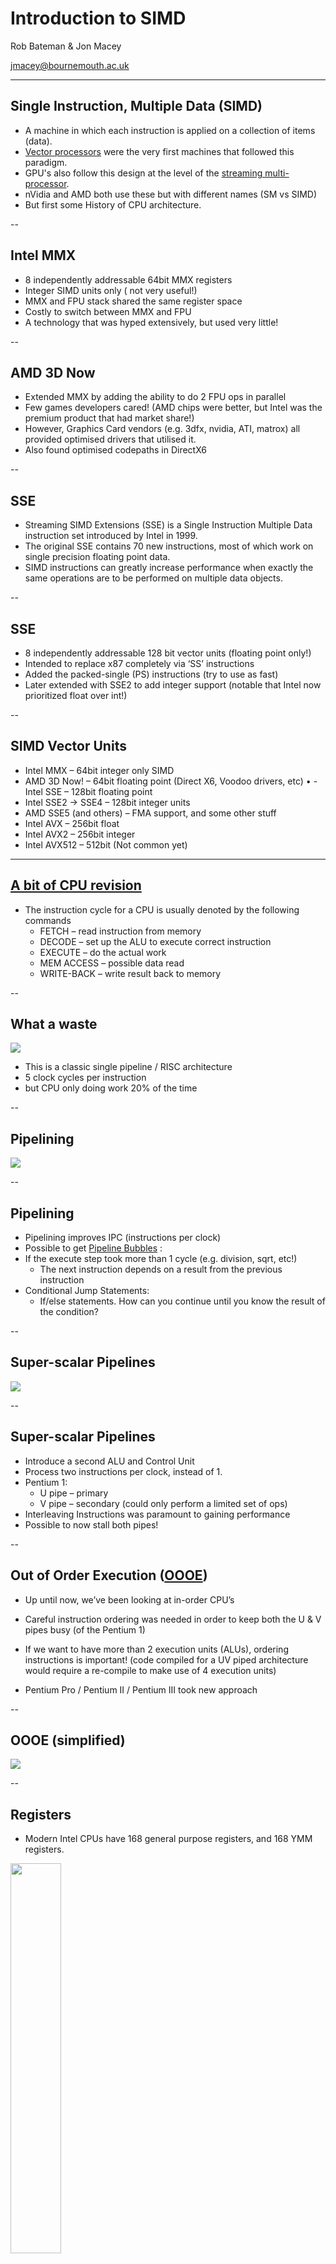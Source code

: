 # Introduction to SIMD

Rob Bateman & Jon Macey

jmacey@bournemouth.ac.uk

---

## Single Instruction, Multiple Data (SIMD)
- A machine in which each instruction is applied on a collection of items (data).
- [Vector processors](https://en.wikipedia.org/wiki/Vector_processor) were the very first machines that followed this paradigm.
- GPU's also follow this design at the level of the [streaming multi-processor](https://en.wikipedia.org/wiki/Stream_processing). 
- nVidia and AMD both use these but with different names (SM vs SIMD)
- But first some History of CPU architecture.

--

## Intel MMX
- 8 independently addressable 64bit MMX registers
- Integer SIMD units only ( not very useful!)
- MMX and FPU stack shared the same register space
- Costly to switch between MMX and FPU
- A technology that was hyped extensively, but used very little!

--

## AMD 3D Now
- Extended MMX by adding the ability to do 2 FPU ops in parallel
- Few games developers cared! (AMD chips were better, but Intel was
the premium product that had market share!)
- However, Graphics Card vendors (e.g. 3dfx, nvidia, ATI, matrox) all provided optimised drivers that utilised it.
- Also found optimised codepaths in DirectX6

--

## SSE
- Streaming SIMD Extensions (SSE) is a Single Instruction Multiple Data instruction set introduced by Intel in 1999.
- The original SSE contains 70 new instructions, most of which work on single precision floating point data. 
- SIMD instructions can greatly increase performance when exactly the same operations are to be performed on multiple data objects. 

--

## SSE

- 8 independently addressable 128 bit vector units (floating point only!)
- Intended to replace x87 completely via ‘SS’ instructions
- Added the packed-single (PS) instructions (try to use as fast)
- Later extended with SSE2 to add integer support (notable that Intel now prioritized float over int!) 

--

## SIMD Vector Units
- Intel MMX – 64bit integer only SIMD 
- AMD 3D Now! – 64bit floating point (Direct X6, Voodoo drivers, etc) • - Intel SSE – 128bit floating point
- Intel SSE2 -> SSE4 – 128bit integer units
- AMD SSE5 (and others) – FMA support, and some other stuff
- Intel AVX – 256bit float
- Intel AVX2 – 256bit integer
- Intel AVX512 – 512bit (Not common yet)

---

## [A bit of CPU revision](https://en.wikipedia.org/wiki/Instruction_cycle)

- The instruction cycle for a CPU is usually denoted by the following commands
  - FETCH – read instruction from memory
  - DECODE – set up the ALU to execute correct instruction 
  - EXECUTE – do the actual work
  - MEM ACCESS – possible data read
  - WRITE-BACK – write result back to memory

--

## What a waste

<img src="images/pipeline1.png"></img>
- This is a classic single pipeline / RISC architecture
- 5 clock cycles per instruction
- but CPU only doing work 20% of the time

--

## Pipelining
<img src="images/pipeline2.png"></img>


--

## Pipelining

- Pipelining  improves IPC (instructions per clock)
- Possible to get [Pipeline Bubbles](https://tinyurl.com/y6vo2kqa) :
- If the execute step took more than 1 cycle (e.g. division, sqrt, etc!)
  - The next instruction depends on a result from the previous instruction
- Conditional Jump Statements:
  - If/else statements. How can you continue until you know the result of the condition?

--

## Super-scalar Pipelines

<img src="images/pipeline3.png"></img>

--

## Super-scalar Pipelines
- Introduce a second ALU and Control Unit
- Process two instructions per clock, instead of 1.
- Pentium 1:
  - U pipe – primary
  - V pipe – secondary (could only perform a limited set of ops)
- Interleaving Instructions was paramount to gaining performance
- Possible to now stall both pipes!

--

## Out of Order Execution ([OOOE](https://en.wikipedia.org/wiki/Out-of-order_execution))

- Up until now, we’ve been looking at in-order CPU’s
- Careful instruction ordering was needed in order to keep both the U
& V pipes busy (of the Pentium 1)

- If we want to have more than 2 execution units (ALUs), ordering instructions is important! (code compiled for a UV piped architecture would require a re-compile to make use of 4 execution units)
- Pentium Pro / Pentium II / Pentium III took new approach

--

## OOOE (simplified)

<img src="images/OOE.png"></img>

--

## Registers
- Modern Intel CPUs have 168 general purpose registers, and 168 YMM registers.

<img src="images/registers.png" width="40%"></img>

--

## Registers

- These are dynamically assigned to the named registers (e.g. YMM0 -> YMM15) for individual chains of instructions
- AVX uses sixteen YMM registers. Each YMM register contains:
  - eight 32-bit single-precision floating point numbers or
  - four 64-bit double-precision floating point numbers.

--

## [CISC](https://en.wikipedia.org/wiki/Complex_instruction_set_computer)
- Complex Instruction Set
  - A very descriptive machine code language
  - High code density
  - Handling complex instructions, requires complex circuitry

--

## [RISC](https://en.wikipedia.org/wiki/Reduced_instruction_set_computer)
- Reduced Instruction Set
  - Fewer number of simpler instructions
  - Simpler circuitry for simpler instructions, can be made to go faster
  - Low code density

--

## Modern Hardware

- Modern CPU's use a combination of both
  - Macro Ops : The machine code instructions
  - Micro Ops : The simpler internal RISC instructions


```
# ASM 
ADDPS YMM0 YMM0 [RCX+4] 
# RISC
ADD RDX RCX 4 
MOVPS YMM1 [RDX]
ADDPS YMM0 YMM0 YMM1
```

--

## Microcode

- Larger Macro Ops, are split into simpler to compute micro ops.
- The CPU Front End : the bit of the CPU that transforms macro ops into micro ops.
- The CPU Execution Unit: the bit of the CPU that executes the microcode.
- This translation from macro to micro takes time : 5 cycles

--

### [Haswell MicroArchitecture](https://en.wikichip.org/wiki/intel/microarchitectures/haswell) Simplified

<img src="images/haswell.png"></img>

--

## Haswell Stages
- Instruction Fetch – pull code from the Instruction Cache
- Instruction Length Decode – determine how long each instruction is
- Instruction Queue – the instructions that are waiting to be decoded
- Decode 
  – 3 super simple decoders,  
  - 1 that handles complex instructions
  -  Don’t issue a million sqrt’s in a row!

--

## Haswell Stages

- Instruction Decode Queue
  - small buffer that holds instructions as they are being decoded 
  - may take a few clocks!
- Reorder Buffer 
  - which instructions can be extracted first?
- Reservation Station 
  - the instructions ready to be executed!

--

## µOP Cache
-  If the instructions exist in the µop cache, the front end is powered down.
  - Saves power
  - Increases battery life
  - Shortens execution pipeline by 5 clocks (approx. 27% performance improvement over a full decode)

--

## [Hyper Threading](https://en.wikipedia.org/wiki/Hyper-threading)
- A single thread might not be able to make full use of all the execution units at any given time
  - Code may have dependency chains 
  - Code may not be needing the FPU

--

## Hyper Threading
-  Allowing 2 threads to run on a single core may improve performance - Assumes both threads are using different parts of the CPU
  - Typically not a 100% performance improvement, 5% -> 30% is more likely!
  - Requires that the CPU supports OOOE and register renaming
  - Instruction Fetch needs to pull in 2 streams of instructions

---

## [CPU Cache](https://en.wikipedia.org/wiki/CPU_cache)
- Read and re-read ["What Every Programmer Should Know about Memory"](https://www.akkadia.org/drepper/cpumemory.pdf) 
- This is old (2007) but still mostly relevant to modern hardware.
- See discussion [here](https://stackoverflow.com/questions/8126311/what-every-programmer-should-know-about-memory) for more detail of modern hardware changes.

--

## [CPU Cache](https://en.wikipedia.org/wiki/CPU_cache)

- Cache Levels organised in a hierarchy, from fastest to slowest
- Intel SkyLake-R 
  - 168 General Purpose Registers
  - 168 YMM registers
  - 32Kb L1 instruction cache
  - 32Kb L1 data cache
  - 1.5K entry µop cache
  - 256Kb L2 data cache
  - 8Mb L3 data cache (shared between cores)
  - 128Mb L4 data eDRAM cache (shared between cores + onboard GPU)

--

## Cache

<img src="images/cache.png"></img>

--

## Cache Misses

- If the data you need is not in the CPU cache, you have to wait for it to arrive from main memory.
- This is known as a cache miss!
- Cache misses can kill performance if they happen often enough.
- Use strategies to avoid wherever possible 

--

## [Hardware Pre-Fetching](https://en.wikipedia.org/wiki/Cache_prefetching)
- Most modern CPU’s contain specialised hardware that will analyse your memory access patterns, and attempt to load the data you need from main memory into the CPU cache *before* it is needed.
- Help the prefetcher!
  - [Forward Linear memory access](https://en.wikipedia.org/wiki/Memory_access_pattern#Linear) is good
  - Predictable memory patterns aren’t quite as good. 
  - Random memory access is discouraged!

--

## Cache Associativity
- Duplicating a memory value multiple times in the CPU cache can improve performance.
- However, keeping track of multiple instances of the same data, can hurt performance when writing to a value
- We may need to update 8 instances of the same value in the cache! 
- Choosing associativity levels for a CPU cache is a trade off
- Let the tools / CPU decide

--

## CPU Cache Lines
- A cache line is 64bytes in size
  - When a variable from memory is needed:
  - A 64byte aligned cache-line will be loaded into the L3 cache (or 2x64byte lines, if the variable straddles a cache line)
- It will be duplicated into the L2 cache
- And duplicated again in the L1 cache
- That value can finally be loaded from L1 into the register

--

## Why does this matter?
- take this (bad) code example

```
float sum(float v[], int BIG_NUM)
{
  float sum = 0;
  for(int i = 0; i < BIG_NUM; ++i)
  {
    sum += v[i]; 
  }
  return sum; 
}
```

--

## Add some parallel execution

```
float sum(float v[], int BIG_NUM)
{
  float sum = 0;
  #pragma omp parallel for
  for(int i = 0; i < BIG_NUM; ++i)
  {
    sum += v[i]; 
  }
  return sum; 
}
```
- Now we have a race condition 

--

## refactor

```
float sum(float v[], int BIG_NUM)
{
  float sums[NTHREADS] = {0}; 
  #pragma omp parallel 
  for for(int i = 0; i < BIG_NUM; ++i) 
  {
    sum[omp_get_thread_id()] += v[i]; 
  }
  float sum = 0;
  for(int i = 0; i < NTHREADS; ++i) 
    sum += sums[i];
  return sum;
}
```
- What problems could we  have now?

--

## problems?
- If NTHREADS is 16, then the size of the sums array is 64bytes. 
- How large is a cache line?
- So where will that 64byte sum array be stored?

--

## False Sharing
- This happens when a core writes to data that *happens* to exist in a cache line that has been loaded into another core.
- The penalty isn’t as bad as a cache miss, but it does have a cost!
- Where possible, strongly isolate memory writes made by each thread
- Similar issues exist with std::atomic, so use with caution!

---

## Using intrinsics

- Using the intrinsics is no different than using any other C/C++ library. 
- The programmer includes the correct header file for the type of intrinsic to be used, and then calls the desired intrinsic function. 

--

## intrinsics 
- all low-level SIMD operations are C Functions
- Each function maps to the corresponding SIMD (assembly) instruction
- SIMD intrinsics are platform dependent (different processors have different instruction) 

--

## intrinsics

- SIMD intrinsics are machine dependent but compiler independent
- Vector data types are machine independent but compiler dependent
- Need compiler flags

```
 -mfma -mavx2 -m64 -mf16c -O3 -ffast-math
```

- optimisation level is optional!
- ```-mf16c``` adds the float <-> half conversion intrinsics (alternative to ILM Half)

--

## Compile time checks 

- we can add this to any headers we use to check for the correct options

```
#ifdef _MSC_VER
// visual C++ only sets AVX2 flag :(
# ifndef __AVX2__
#  error Set the compile option:  /arch:AVX2   in project settings -> code generation -> enhanced instruction set
# endif
#else
# if !defined(__AVX2__) || !defined(__FMA__) || !defined(__F16C__)
#  error add the following to your compiler flags: -mavx2 -mfma -mf16c
# endif
#endif

```


--

## Headers

|Technology|	 Header file|
|----------|-------------|
| MMX™ technology	 |mmintrin.h|
| Streaming SIMD Extensions (SSE)|	 xmmintrin.h|
| Streaming SIMD Extensions 2 (SSE2)	| emmintrin.h|
| Itanium® Processor (native)	| ia64intrin.h|
| AVX2 | immintrin.h |
| getReg() and setReg()	| ia64regs.h |

--

## [Data types](https://software.intel.com/sites/default/files/m/d/4/1/d/8/Intro_to_Intel_AVX.pdf)
<img src="images/datatypes.png"></img>

--

## Layout 

<img src="images/mem.png" width=80%> </img>

--

## Sizes

<img src="images/datasize.png" width=40%></img>

--

## Types

- ```__m128``` Four single-precision floats
- ```__m128d``` Two double-precision floats
- ```__m128i``` 
  - Two 64-bit integers
  - Four 32-bit integers
  - Eight 16-bit integers
  - Sixteen 8-bit integers

--

## Why use these?

- In SIMD mode we do more operations per instruction

<img src="images/simd1.png"></img>

--

## [Instruction formats](https://computing.llnl.gov/tutorials/linux_clusters/Intro_to_Intel_AVX.pdf)

- Most Intel AVX intrinsic names follow the following format
```c++
_mm256_op_suffix(data_type param1, data_type param2, data_type param3) 
```

- where ```_mm256``` is the prefix for working on the new 256-bit registers;
- ```op``` is the operation name (such as add)
- ```_suffix``` denotes the kind of data to operate on

--

## suffix markings

| Marking | Meaning |
|---------|---------|
|[s/d] | Single- or double-precision floating point |
|[i/u]nnn  | Signed or unsigned integer of bit size nnn, where nnn is 128, 64, 32, 16, or 8 |
|[ps/pd/sd] | Packed single, packed double, or scalar double epi32 Extended packed 32-bit signed integer |
| si256 | Scalar 256-bit integer |

--

## Data Types

|Type |Meaning|
|-----|-------|
| __m256 | 256-bit as eight single-precision floating-point (fp) values, representing a YMM register or memory location |
| __m256d | 256-bit as four double-precision fp values, representing a YMM register or memory location |
| __m256i | 256-bit as integers, (bytes, words, etc.) |
| __m128 | 128-bit single precision fp (32 bits each) |
| __m128d | 128-bit double precision fp (64 bits each) |

---

## Auto vectorization

- Most compilers have some level of auto vectorization / SIMD support
- Whilst this is useful it can't be guaranteed to work all the time.
- Small changes in code can have big problems with changing how the code is generated

```
#include <cstdlib>

float accumulate(float input[], size_t n)
{
    float acc=0.0f;
    for(size_t i=0; i<n; ++i)
    {
        acc+=input[i];
    }
    return acc;
}
```

--

<iframe width="1000px" height="600px" src="https://godbolt.org/e#g:!((g:!((g:!((g:!((h:codeEditor,i:(j:1,lang:c%2B%2B,source:'%23include+%3Ccstdlib%3E%0A%0Afloat+accumulate(float+input%5B%5D,+size_t+n)%0A%7B%0A++++float+acc%3D0.0f%3B%0A++++for(size_t+i%3D0%3B+i%3Cn%3B+%2B%2Bi)%0A++++%7B%0A++++++++acc%2B%3Dinput%5Bi%5D%3B%0A++++%7D%0A++++return+acc%3B%0A%7D'),l:'5',n:'0',o:'C%2B%2B+source+%231',t:'0')),k:59.7212543554007,l:'4',n:'0',o:'',s:0,t:'0'),(g:!((h:compiler,i:(compiler:gsnapshot,filters:(b:'0',binary:'1',commentOnly:'0',demangle:'0',directives:'0',execute:'1',intel:'0',libraryCode:'1',trim:'1'),lang:c%2B%2B,libs:!((name:fmt,ver:'530')),options:'-O3+-std%3Dc%2B%2B17+-ffast-math',source:1),l:'5',n:'0',o:'x86-64+gcc+(trunk)+(Editor+%231,+Compiler+%231)+C%2B%2B',t:'0')),k:40.2787456445993,l:'4',n:'0',o:'',s:0,t:'0')),l:'2',m:74.17893544733862,n:'0',o:'',t:'0'),(g:!((h:output,i:(compiler:1,editor:1,wrap:'1'),l:'5',n:'0',o:'%231+with+x86-64+gcc+(trunk)',t:'0')),header:(),l:'4',m:25.821064552661376,n:'0',o:'',s:0,t:'0')),l:'3',n:'0',o:'',t:'0')),version:4"></iframe>

--

<iframe width="1000px" height="600px" src="https://godbolt.org/e#g:!((g:!((g:!((g:!((h:codeEditor,i:(j:1,lang:c%2B%2B,source:'%23include+%3Ccstdlib%3E%0A%0Afloat+accumulate(float+f%5B%5D,+size_t+n)%0A%7B%0A++++float+acc%3D0.0f%3B%0A++++for(size_t+i%3D0%3B+i%3Cn%3B+%2B%2Bi)%0A++++%7B%0A++++++++float+d%3Df%5Bi%5D%3B%0A++++++++if(d+%3C+10.0f)%0A++++++++++++acc%2B%3Dd%3B%0A++++%7D%0A++++return+acc%3B%0A%7D'),l:'5',n:'0',o:'C%2B%2B+source+%231',t:'0')),k:57.14285714285714,l:'4',n:'0',o:'',s:0,t:'0'),(g:!((h:compiler,i:(compiler:gsnapshot,filters:(b:'0',binary:'1',commentOnly:'0',demangle:'0',directives:'0',execute:'1',intel:'0',libraryCode:'1',trim:'1'),lang:c%2B%2B,libs:!((name:fmt,ver:'530')),options:'-std%3Dc%2B%2B17++-mfma+-mavx2+-m64+-mf16c+-O3+-ffast-math',source:1),l:'5',n:'0',o:'x86-64+gcc+(trunk)+(Editor+%231,+Compiler+%231)+C%2B%2B',t:'0')),k:42.85714285714286,l:'4',n:'0',o:'',s:0,t:'0')),l:'2',m:74.17893544733862,n:'0',o:'',t:'0'),(g:!((h:output,i:(compiler:1,editor:1,wrap:'1'),l:'5',n:'0',o:'%231+with+x86-64+gcc+(trunk)',t:'0')),header:(),l:'4',m:25.821064552661376,n:'0',o:'',s:0,t:'0')),l:'3',n:'0',o:'',t:'0')),version:4"></iframe>

--

<iframe width="1000px" height="600px" src="https://godbolt.org/e#g:!((g:!((g:!((g:!((h:codeEditor,i:(j:1,lang:c%2B%2B,source:'%23include+%3Ccstdlib%3E%0A%0Afloat+accumulate(float+f%5B%5D,+size_t+n)%0A%7B%0A++++float+acc%3D0.0f%3B%0A++++for(size_t+i%3D0%3B+i%3Cn%3B+%2B%2Bi)%0A++++%7B%0A++++++++float+d%3Df%5Bi%5D%3B%0A++++++++if(d+%3C+10.0f)%0A++++++++++++acc%2B%3Dd%3B%0A++++++++else%0A++++++++++++acc-%3Dd%3B%0A++++%7D%0A++++return+acc%3B%0A%7D'),l:'5',n:'0',o:'C%2B%2B+source+%231',t:'0')),k:57.14285714285714,l:'4',n:'0',o:'',s:0,t:'0'),(g:!((h:compiler,i:(compiler:gsnapshot,filters:(b:'0',binary:'1',commentOnly:'0',demangle:'0',directives:'0',execute:'1',intel:'0',libraryCode:'1',trim:'1'),lang:c%2B%2B,libs:!((name:fmt,ver:'530')),options:'-std%3Dc%2B%2B17++-mfma+-mavx2+-m64+-mf16c+-O3+-ffast-math',source:1),l:'5',n:'0',o:'x86-64+gcc+(trunk)+(Editor+%231,+Compiler+%231)+C%2B%2B',t:'0')),k:42.85714285714286,l:'4',n:'0',o:'',s:0,t:'0')),l:'2',m:74.17893544733862,n:'0',o:'',t:'0'),(g:!((h:output,i:(compiler:1,editor:1,wrap:'1'),l:'5',n:'0',o:'%231+with+x86-64+gcc+(trunk)',t:'0')),header:(),l:'4',m:25.821064552661376,n:'0',o:'',s:0,t:'0')),l:'3',n:'0',o:'',t:'0')),version:4"></iframe>

--

<iframe width="1000px" height="600px" src="https://godbolt.org/e#g:!((g:!((g:!((g:!((h:codeEditor,i:(j:1,lang:c%2B%2B,source:'%23include+%3Cvector%3E%0A%23include+%3Cnumeric%3E%0A%0Aint+sumSquared(const+std::vector%3Cint%3E+%26v)%0A%7B%0A++int+res+%3D+0%3B%0A++for+(auto+i+:+v)%0A++%7B%0A++++res+%2B%3D+i+*+i%3B%0A++%7D%0A++return+res%3B%0A%7D'),l:'5',n:'0',o:'C%2B%2B+source+%231',t:'0')),k:57.14285714285714,l:'4',n:'0',o:'',s:0,t:'0'),(g:!((h:compiler,i:(compiler:gsnapshot,filters:(b:'0',binary:'1',commentOnly:'0',demangle:'0',directives:'0',execute:'1',intel:'0',libraryCode:'1',trim:'1'),lang:c%2B%2B,libs:!((name:fmt,ver:'530')),options:'-std%3Dc%2B%2B17++-mfma+-mavx2+-m64+-mf16c+-O3+-ffast-math',source:1),l:'5',n:'0',o:'x86-64+gcc+(trunk)+(Editor+%231,+Compiler+%231)+C%2B%2B',t:'0')),k:42.85714285714286,l:'4',n:'0',o:'',s:0,t:'0')),l:'2',m:74.17893544733862,n:'0',o:'',t:'0'),(g:!((h:output,i:(compiler:1,editor:1,wrap:'1'),l:'5',n:'0',o:'%231+with+x86-64+gcc+(trunk)',t:'0')),header:(),l:'4',m:25.821064552661376,n:'0',o:'',s:0,t:'0')),l:'3',n:'0',o:'',t:'0')),version:4"></iframe>

--


## Better to write your own
- in most cases it is better to design and write for SIMD
- this is a different mindset and usually involves writing SOA type data structures
  - SOA maps to instruction sets
  - similar to scalar reference code (what we are trying to do)
- More of this later first a gentle intro to intrinsics.

---


## SSE3
- to start with we will use SSE3 (and raw intrinsics code)
- this covers most of the basics and is easier to understand
- we will then move to SSE4 and AVX(2)
  - we will also re-factor code to make it nicer

--

## Memory Operations
- We need operations to load / store data to the ``__m128(d/i)`` data types
- These operations come in two types :-
  - [u (unaligned)](https://www.intel.com/content/dam/www/public/us/en/documents/manuals/64-ia-32-architectures-optimization-manual.pdf)
  - aligned
- Also have the ability to "r"everse the order.

--

## Memory Operations
- simple load from float array (note use of gtest)

```c++
TEST(SSE3,_mm_loadu_ps)
{
  float data[]={1.0f, 2.0f, 3.0f, 4.0f};
  __m128 a=_mm_loadu_ps(&data[0]);
  printf("result %f %f %f %f \n",a[0],a[1],a[2],a[3]);
  // Note Ordering
  ASSERT_FLOAT_EQ((a[0]),1.0f);
  ASSERT_FLOAT_EQ(a[1],2.0f);
  ASSERT_FLOAT_EQ(a[2],3.0f);
  ASSERT_FLOAT_EQ(a[3],4.0f);
}
```

--

## Accessing Values
- Direct access to the elements will not compile on Win32 (the internals of registers are off limits, and are never specified, but they can never be accessed on the CPU). 
- Clang/gcc allow you to get away with this, but Win32 will not.

--

## Example

- Using this code

``` 
float getF0(__m128 a)
{
    return a[0];
}
float getF1(__m128 a)
{
    return a[1];
}
float getF2(__m128 a)
{
    return a[2];
}
float getF3(__m128 a)
{
    return a[3];
}
```

--

## Accessing Values

<iframe width="1000px" height="600px" src="https://godbolt.org/e#g:!((g:!((g:!((g:!((h:codeEditor,i:(j:1,lang:c%2B%2B,source:'%23include+%3Cpmmintrin.h%3E%0A%0Afloat+getF0(__m128+a)%0A%7B%0A++++return+a%5B0%5D%3B%0A%7D%0Afloat+getF1(__m128+a)%0A%7B%0A++++return+a%5B1%5D%3B%0A%7D%0Afloat+getF2(__m128+a)%0A%7B%0A++++return+a%5B2%5D%3B%0A%7D%0Afloat+getF3(__m128+a)%0A%7B%0A++++return+a%5B3%5D%3B%0A%7D'),l:'5',n:'0',o:'C%2B%2B+source+%231',t:'0')),k:59.7212543554007,l:'4',n:'0',o:'',s:0,t:'0'),(g:!((h:compiler,i:(compiler:gsnapshot,filters:(b:'0',binary:'1',commentOnly:'0',demangle:'0',directives:'0',execute:'1',intel:'0',libraryCode:'1',trim:'1'),lang:c%2B%2B,libs:!((name:fmt,ver:'530')),options:'-O3+-std%3Dc%2B%2B17+-ffast-math',source:1),l:'5',n:'0',o:'x86-64+gcc+(trunk)+(Editor+%231,+Compiler+%231)+C%2B%2B',t:'0')),k:40.2787456445993,l:'4',n:'0',o:'',s:0,t:'0')),l:'2',m:74.17893544733862,n:'0',o:'',t:'0'),(g:!((h:output,i:(compiler:1,editor:1,wrap:'1'),l:'5',n:'0',o:'%231+with+x86-64+gcc+(trunk)',t:'0')),header:(),l:'4',m:25.821064552661376,n:'0',o:'',s:0,t:'0')),l:'3',n:'0',o:'',t:'0')),version:4"></iframe>

--

## Accessing Values

- Things get even nastier when you access elements 4 -> 7 in a __m256 (since it needs to do a 3 cycle permute128 prior the the code above). 

<iframe width="800px" height="600px" src="https://godbolt.org/e#g:!((g:!((g:!((g:!((h:codeEditor,i:(j:1,lang:c%2B%2B,source:'%23include+%3Cimmintrin.h%3E%0A%0A%0Afloat+getF0(__m256+a)%0A%7B%0A++++return+a%5B0%5D%3B%0A%7D%0Afloat+getF1(__m256+a)%0A%7B%0A++++return+a%5B1%5D%3B%0A%7D%0Afloat+getF2(__m256+a)%0A%7B%0A++++return+a%5B2%5D%3B%0A%7D%0Afloat+getF3(__m256+a)%0A%7B%0A++++return+a%5B3%5D%3B%0A%7D%0A%0Afloat+getF4(__m256+a)%0A%7B%0A++++return+a%5B4%5D%3B%0A%7D%0A%0Afloat+getF5(__m256+a)%0A%7B%0A++++return+a%5B5%5D%3B%0A%7D%0A%0Afloat+getF6(__m256+a)%0A%7B%0A++++return+a%5B6%5D%3B%0A%7D%0A%0Afloat+getF7(__m256+a)%0A%7B%0A++++return+a%5B7%5D%3B%0A%7D%0A%0A'),l:'5',n:'0',o:'C%2B%2B+source+%231',t:'0')),k:59.7212543554007,l:'4',n:'0',o:'',s:0,t:'0'),(g:!((h:compiler,i:(compiler:gsnapshot,filters:(b:'0',binary:'1',commentOnly:'0',demangle:'0',directives:'0',execute:'1',intel:'0',libraryCode:'1',trim:'1'),lang:c%2B%2B,libs:!((name:fmt,ver:'530')),options:'-O3+-std%3Dc%2B%2B17+-ffast-math+-mavx2+-mfma+-mf16c',source:1),l:'5',n:'0',o:'x86-64+gcc+(trunk)+(Editor+%231,+Compiler+%231)+C%2B%2B',t:'0')),k:40.2787456445993,l:'4',n:'0',o:'',s:0,t:'0')),l:'2',m:74.17893544733862,n:'0',o:'',t:'0'),(g:!((h:output,i:(compiler:1,editor:1,wrap:'1'),l:'5',n:'0',o:'%231+with+x86-64+gcc+(trunk)',t:'0')),header:(),l:'4',m:25.821064552661376,n:'0',o:'',s:0,t:'0')),l:'3',n:'0',o:'',t:'0')),version:4"></iframe>

--

## Accessing Values

- The only safe way is this (still slow)

```
void print(__m128 a) 
{
  alignas(16) float f[4];
  _mm_store_ps(f, a);
  printf("%f %f %f %f", f[0], f[1], f[2], f[3]);
}
```




--

## Memory Operations
- set note the order of the data

```c++
TEST(SSE3,_mm_set_ps)
{
  __m128 a=_mm_set_ps(1.0f, 2.0f, 3.0f, 4.0f);
  // we can access vector elements directly (not recommneded due to alignment issues)

  printf("result %f %f %f %f \n",a[0],a[1],a[2],a[3]);
  // Note Ordering
  ASSERT_FLOAT_EQ((a[0]),4.0f);
  ASSERT_FLOAT_EQ(a[1],3.0f);
  ASSERT_FLOAT_EQ(a[2],2.0f);
  ASSERT_FLOAT_EQ(a[3],1.0f);
}
```

--

## Memory Operations
- setr note order of data

```c++
TEST(SSE3,setr_ps)
{
  __m128 a=_mm_setr_ps(1.0f, 2.0f, 3.0f, 4.0f);
  // note we can access the data by re-casting to float
  // again best not too
  float *r = reinterpret_cast<float*>(&a);

  std::cout<<"restult "<<r[0]<<' '<<r[1]<<' '<<r[2]<<' '<<r[3]<<'\n';
  // Note order of data (due to the (r)everse function )
  ASSERT_FLOAT_EQ(r[0],1.0f);
  ASSERT_FLOAT_EQ(r[1],2.0f);
  ASSERT_FLOAT_EQ(r[2],3.0f);
  ASSERT_FLOAT_EQ(r[3],4.0f);

}
```

--

## Memory Operations

- can set all to zero
- note use of storeu_ps preferred way to access components

```c++
TEST(SSE3,setZero)
{
  // _mm_setzero_ps sets all elements to zero
  __m128 a=_mm_setzero_ps();
  // get result by using the storeu_ps is prefered
  float r[4];
  _mm_storeu_ps(r,a);
  std::cout<<"result "<<r[0]<<' '<<r[1]<<' '<<r[2]<<' '<<r[3]<<'\n';

  ASSERT_FLOAT_EQ(r[0],0.0f);
  ASSERT_FLOAT_EQ(r[1],0.0f);
  ASSERT_FLOAT_EQ(r[2],0.0f);
  ASSERT_FLOAT_EQ(r[3],0.0f);
}
```

--

## Memory Operations
- can "splat" same value across whole vector
- note use of storeu_ps preferred way to access components

```c++
TEST(SSE3,_mm_set1_ps)
{
  // _mm_set1_ps sets all elements to value passed (splat!)
  __m128 a=_mm_set1_ps(0.9991f);
  // get result by using the storeu_ps is prefered
  float r[4];
  _mm_storeu_ps(r,a);
  std::cout<<"result "<<r[0]<<' '<<r[1]<<' '<<r[2]<<' '<<r[3]<<'\n';

  ASSERT_FLOAT_EQ(r[0],0.9991f);
  ASSERT_FLOAT_EQ(r[1],0.9991f);
  ASSERT_FLOAT_EQ(r[2],0.9991f);
  ASSERT_FLOAT_EQ(r[3],0.9991f);

}
```

--

## ```_mm_add_ps```

- we can add 4 components in one operation

```c++
TEST(SSE3,_mm_add_ps)
{
  // load data into data type
  __m128 a=_mm_setr_ps(5, 6, 7, 8);
  __m128 b=_mm_setr_ps(1, 2, 3, 4);
  // execute an add
  __m128 res=_mm_add_ps(a, b);
  // get result by using
  float r[4];  
  _mm_storeu_ps(r,res);

  std::cout<<"add result "<<r[0]<<' '<<r[1]<<' '<<r[2]<<' '<<r[3]<<'\n';
  ASSERT_FLOAT_EQ(r[0],6);
  ASSERT_FLOAT_EQ(r[1],8);
  ASSERT_FLOAT_EQ(r[2],10);
  ASSERT_FLOAT_EQ(r[3],12);
}
```

--

## ```_mm_add_ss```
- this operation adds only the lowest component and passes through the rest

```c++
TEST(SSE3,_mm_add_ss)
{
  // load data into data type
  __m128 a=_mm_setr_ps(5, 6, 7, 8);
  __m128 b=_mm_setr_ps(1, 2, 3, 4);
  // execute an add on only the lowest bit (5 + 1) in this case
  __m128 res=_mm_add_ss(a, b);
  // get result by using
  float r[4];
  _mm_storeu_ps(r,res);

  std::cout<<"result "<<r[0]<<' '<<r[1]<<' '<<r[2]<<' '<<r[3]<<'\n';
  ASSERT_FLOAT_EQ(r[0],6);
  ASSERT_FLOAT_EQ(r[1],6);
  ASSERT_FLOAT_EQ(r[2],7);
  ASSERT_FLOAT_EQ(r[3],8);
}
```

--

## arithmetic operations
- There are also corresponding arithmetic operations for add, mul and divide
- these come in single and vector versions, the a components not being used pass through

```
__m128 res = _mm_sub_ps(a,b); // subtract vector
__m128 res = _mm_sub_ss(a,b); // subtract lowest pass through rest
__m128 res = _mm_mul_ps(a,b); // multiply vector
__m128 res = _mm_mul_ss(a,b); // multiply lowest pass through rest
__m128 res = _mm_div_ps(a,b); // divide vector
__m128 res = _mm_div_ss(a,b); // divide lowest pass through rest
```

--

## ```_mm_rcpps_ps```
- 1/x for each vector component (also ss variant)
- It is important to note these are approximations (and change per CPU / Implementation)
- Generally prefer division (normalising vertex normals may be ok with rsqrt, but normalising a ray within a ray tracer probably wouldn't be ok). 
- clang will replace divps with rcpps [newton raphson iteration](https://en.wikipedia.org/wiki/Newton%27s_method).
```c++
TEST(SSE3,_mm_rcpps_ps)
{
  // create a 4 float vector
  __m128 a=_mm_setr_ps(1.0f, 2.0f, 3.0f, 4.0f);
  // evauate 1/a for each vector component
  auto r1 = _mm_rcp_ps(a);
  float r[4];
  _mm_store_ps(r,r1);
  // should set all values to inf
  std::cout<<"result "<<r[0]<<' '<<r[1]<<' '<<r[2]<<' '<<r[3]<<'\n';
  EXPECT_NEAR(r[0],1.0f/1.0f,0.001);
  EXPECT_NEAR(r[1],1.0f/2.0f,0.001);
  EXPECT_NEAR(r[2],1.0f/3.0f,0.001);
  EXPECT_NEAR(r[3],1.0f/4.0f,0.001);
}
```

--

## [Note](https://randomascii.wordpress.com/2012/04/21/exceptional-floating-point/)

- One thing to be aware of is that instructions like reciprocal estimate (rcpps) never trigger divide-by-zero exceptions 
- they just silently generate infinity. 
-  Additionally, many common patterns for SIMD instructions only use some components of the four-wide registers. 
- This could be because the code is operating on a three-float vector, or it could be because the code is operating on an array of floats that is not a multiple of four long. 
- These exceptions are false-positives (they don’t indicate a bug)

--

## ```_mm_max_ps```

- we can place min or max into a result vector (also ss)

```c++
TEST(SSE3,_mm_max_ps)
{
  // create a 3 float vector
  __m128 a=_mm_setr_ps(1.0f, 9.0f, 3.0f, 3.0f);
  __m128 b=_mm_setr_ps(2.0f, 5.0f, 6.0f, 4.0f);
  // evauate 1/a for each vector component
  auto r1 = _mm_max_ps(a,b);
  float r[4];
  _mm_store_ps(r,r1);
  // should set all values to inf
  std::cout<<"result "<<r[0]<<' '<<r[1]<<' '<<r[2]<<' '<<r[3]<<'\n';
  ASSERT_FLOAT_EQ(r[0],2.0f);
  ASSERT_FLOAT_EQ(r[1],9.0f);
  ASSERT_FLOAT_EQ(r[2],6.0f);
  ASSERT_FLOAT_EQ(r[3],4.0f);
}
```

--

## Vector Length 

```c++
TEST(SSE3,length)
{
  // create a 3 float vector with last component 0
  __m128 a=_mm_setr_ps(1.0f, 2.0f, 3.0f, 0.0f);
  // multiply a*a
  auto r1 = _mm_mul_ps(a, a);
  float r[4];
  _mm_store_ps(r,r1);
  // should set all values to inf
  std::cout<<"mul "<<r[0]<<' '<<r[1]<<' '<<r[2]<<' '<<r[3]<<'\n';
  // The haddps instruction performs a horizontal add, meaning that
  // adjacent elements in the same operand are added together.
  // The result of the operation on operand a (A3, A2, A1, A0) and
  //operand b  (B3, B2, B1, B0)
  // is (B3 + B2, B1 + B0, A3 + A2, A1 + A0).
  auto r2 = _mm_hadd_ps(r1, r1);
  _mm_store_ps(r,r2);
  // should set all values to inf
  std::cout<<"hadd1 "<<r[0]<<' '<<r[1]<<' '<<r[2]<<' '<<r[3]<<'\n';

  auto r3 = _mm_hadd_ps(r2, r2);
  _mm_store_ps(r,r3);
  // should set all values to inf
  std::cout<<"hadd1 "<<r[0]<<' '<<r[1]<<' '<<r[2]<<' '<<r[3]<<'\n';
  // now we are going to use _mm_cvtss_f32 to extract the lower order floating point
  // value from the parameter.
  // Which we have called _mm_sqrt_ss which computes the square root of the lower single-precision FP value of a
  // the upper three single-precision FP values are passed through.
  float length= _mm_cvtss_f32(_mm_sqrt_ss(r3));
  std::cout<<"length is "<<length<<'\n';
  EXPECT_NEAR(length,3.7416f,0.001f);
}

```

---

## Let's make the code nicer
- One of the issues with SSE / AVX code are the number of underscores
- also types are a bit confusing.
- we should re-factor / typedef our code to make it easier to read
- see [this](https://github.com/AnimalLogic/AL_USDMaya/blob/master/usdutils/AL/usd/utils/SIMD.h) for a good example


--

## Types
- note this is c++ 11 so if needed for c use typedef

```c++
#include <immintrin.h>

// SSE3/4 types AVX128
using f128=__m128; // float[4]
using i128=__m128i; // int64[2], int32[4], etc
using d128=__m128d; // double[2]
// AVX2 types AVX256
using  f256=__m256; // float[8]
using  i256=__m256i; // int64[4], int32[8], etc
using  d256=__m256d; // double[4]

#ifdef __AVX512F__
  // AVX 512 (may not be supported on all chips)
  using  f512=__m512; // float[16]
  using  i512=__m512i; // int64[8], int32[16], etc 
  using  d512=__m512d; // double[8]
#endif
```

--

## Lets make testing easier
- Most of the test will require repetative code so write functions

```c++
enum class TestModef  {FLOATEQ,NEAR};
struct TestResultF
{
  TestResultF(float _r) : expected(_r){}
  TestResultF(float _r, TestModef _mode) : expected(_r),mode(_mode){}
  float expected;
  TestModef mode=TestModef::FLOATEQ;
};

```

--

## ```testAndReport4f```

```c++
void testAndReport4f(const f128 v, std::initializer_list<TestResultF> testResults)
{
  float res[4];
  store4f(res,v);
  std::cout<<"result ["<<res[0]<<' '<<res[1]<<' '<<res[2]<<' '<<res[3]<<"]\n";
  size_t index=0;
  for(auto t : testResults)
  {
    switch (t.mode)
    {
      case TestModef::FLOATEQ :
        ASSERT_FLOAT_EQ(v[index++],t.expected);
      break;
      case TestModef::NEAR :
        ASSERT_NEAR(v[index++],t.expected,0.001f);
      break;
    }
  }
}
```

--

## ```store4f```
- The simd.h header is going to wrap up the functions we need
- Unit tests are provided to check for correct results

```c++
// store

inline void store4f(void* const ptr, const f128 reg)
{
  _mm_store_ps(static_cast<float *>(ptr), reg);
}

inline void store8f(void* const ptr, const f256 reg)
{
  _mm256_store_ps(static_cast<float *>(ptr), reg);
}

inline void store4i(void* const ptr, const i128 reg)
{
  _mm_store_si128(static_cast<i128*>(ptr), reg);
}
inline void store2d(void* const ptr, const d128 reg)
{
  _mm_store_pd(static_cast<double*>(ptr), reg);
}

inline void storeu4f(void* const ptr, const f128 reg) 
{ 
  _mm_storeu_ps(static_cast<float *>(ptr), reg);
}
inline void storeu4i(void* const ptr, const i128 reg) 
{ 
  _mm_storeu_si128(static_cast<i128*>(ptr), reg);
}

inline void storeu2d(void* const ptr, const d128 reg) 
{ 
  _mm_storeu_pd(static_cast<double *>(ptr), reg);
}
```

--

## load[u]4f
- note the use of [alignas](http://en.cppreference.com/w/cpp/language/alignas) in the example.

```c++
TEST(SSE4,loadu4f)
{
  alignas(16) float data[]={1.0f, 2.0f, 3.0f, 4.0f};
  f128 a=loadu4f(&data[0]);
  // Note Ordering
  testAndReport4f(a,{{1.0f},{2.0f},{3.0f},{4.0f}});
}
TEST(SSE4,load4f)
{
  float data[]={1.0f, 2.0f, 3.0f, 4.0f};
  f128 a=load4f(&data[0]);
  testAndReport4f(a,{{1.0f},{2.0f},{3.0f},{4.0f}});
}

```

```
result [1 2 3 4]
result [1 2 3 4]
```

--

## ```set4f```

``` c++
TEST(SSE4,set4f)
{
  f128 a=set4f(1.0f, 2.0f, 3.0f, 4.0f);
  testAndReport4f(a,{{1.0f},{2.0f},{3.0f},{4.0f}});
}
```

```
result [1 2 3 4]
```

--

## splat and zero

```c++ 
inline f128 zero4f() { return _mm_setzero_ps(); }
inline f128 splat4f(float f) { return _mm_set1_ps(f); }
```
```c++
TEST(SSE4,zero4f)
{
  f128 a=zero4f();
  testAndReport4f(a,{{0.0f},{0.0f},{0.0f},{0.0f}});
}

TEST(SSE4,splat4f)
{
  f128 a=splat4f(0.9991f);
  testAndReport4f(a,{{0.9991f},{0.9991f},{0.9991f},{0.9991f}});
}
```

--

## arithmetic

```c++
inline f128 mul4f(const f128 a, const f128 b) { return _mm_mul_ps(a, b); }
inline f128 add4f(const f128 a, const f128 b) { return _mm_add_ps(a, b); }
inline f128 sub4f(const f128 a, const f128 b) { return _mm_sub_ps(a, b); }
inline f128 div4f(const f128 a, const f128 b) { return _mm_div_ps(a, b); }

```
```c++
TEST(SSE4,add4f)
{
  // load data into data type
  f128 a=set4f(5, 6, 7, 8);
  f128 b=set4f(1, 2, 3, 4);
  // execute an add
  f128 res=add4f(a, b);
  testAndReport4f(res,{{6.0f},{8.0f},{10.0f},{12.0f}});
}

TEST(SSE4,sub4f)
{
  f128 a=set4f(5, 6, 7, 8);
  f128 b=set4f(1, 2, 3, 4);
  f128 res=sub4f(a, b);
  testAndReport4f(res,{{4.0f},{4.0f},{4.0f},{4.0f}});
}

TEST(SSE4,mul4f)
{
  f128 a=set4f(1.0f, 2.0f, 3.0f, 4.0f);
  f128 b=splat4f(0.5f);
  f128 res=mul4f(a, b);
  testAndReport4f(res,{{0.5f},{1.0f},{1.5f},{2.0f}});
}

TEST(SSE4,div4f)
{
  f128 a=set4f(1.0f, 2.0f, 3.0f, 4.0f);
  f128 b=splat4f(2.0f);
  f128 res=div4f(a, b);
  testAndReport4f(res,{{0.5f},{1.0f},{1.5f},{2.0f}});
}
```

--

## division by zero

```c++
TEST(SSE4,divZero)
{
  // test to see what division by zero does
  f128 a=set4f(1.0f, 2.0f, 3.0f, 4.0f);
  f128 b=splat4f(0.0f);
  f128 res=div4f(a, b);
  float r[4];
  store4f(r,res);
  // should set all values to inf
  std::cout<<"result "<<r[0]<<' '<<r[1]<<' '<<r[2]<<' '<<r[3]<<'\n';
  ASSERT_TRUE (isinf(r[0]));
  ASSERT_TRUE (isinf(r[1]));
  ASSERT_TRUE (isinf(r[2]));
  ASSERT_TRUE (isinf(r[3]));
}
```

--

## Division by zero
- note under max OSX isinf is generated in this example
- under linux whilst it prints out inf, isinf (and [fpclassify](http://www.cplusplus.com/reference/cmath/fpclassify/)) report a normal number
- this is due to differences in how the -ffast-math flag works 
- For more details on floating point read ["What Every Computer Scientist Should Know About Floating-Point Arithmetic
"](https://docs.oracle.com/cd/E19957-01/806-3568/ncg_goldberg.html
)

--

## ```_mm_dp_ps```

```c++
enum class DotMask
{
  None = 0,
  X = 0x1,
  Y = 0x2,
  Z = 0x4,
  W = 0x8,
  XY = X | Y,
  XZ = X | Z,
  XW = X | W,
  YZ = Y | Z,
  YW = Y | W,
  ZW = Z | W,
  XYZ = X | Y | Z,
  XYW = X | Y | W,
  XZW = X | Z | W,
  YZW = Y | Z | W,
  XYZW = X | Y | Z | W
};


template<DotMask inmask, DotMask outmask>
inline f128 dot4f(const f128 a, const f128 b)
{
  constexpr uint8_t mask = static_cast<uint8_t>(outmask) | (static_cast<uint8_t>(inmask) << 4);
  return _mm_dp_ps(a, b, mask);
}

template< int8_t mask>
inline f128 dot4f(const f128 a, const f128 b)
{
  return _mm_dp_ps(a, b, mask);
}

```

--

## dot product mask

```
int main ()
{
/*
Mask layout
01234567
abcdefgh

tmp0 := (mask4 == 1) ? (a0 * b0) : +0.0 (d)
tmp1 := (mask5 == 1) ? (a1 * b1) : +0.0 (c)
tmp2 := (mask6 == 1) ? (a2 * b2) : +0.0 (b)
tmp3 := (mask7 == 1) ? (a3 * b3) : +0.0 (a)

tmp4 := tmp0 + tmp1 + tmp2 + tmp3

r0 := (mask0 == 1) ? tmp4 : +0.0  (e)
r1 := (mask1 == 1) ? tmp4 : +0.0  (f)
r2 := (mask2 == 1) ? tmp4 : +0.0  (g)
r3 := (mask3 == 1) ? tmp4 : +0.0  (h)
*/
  f128 a=set4f(1.0f,2.0f,3.0f,4.0f);
  f128 b=set4f(0.5f,1.5f,2.5f,3.5f);
  f128 c;
  float r[4];
  // result is  0.5 3.0 7.5 14.0
  // note c++ 14 binary literal may not work everywhere
  const int all =0b11111111;
  const int u1  =0b10001111;
  const int u2  =0b01001111;
  const int u3  =0b00101111;
  const int u4  =0b00011111;
  
  std::cout<<"bin "<<std::bitset<8>(all)<<' '<<all<<'\n';
  c= _mm_dp_ps(a,b,all);
  storeu4f(r,c);
  std::cout<<"result "<<r[0]<<' '<<r[1]<<' '<<r[2]<<' '<<r[3]<<'\n'; 

  std::cout<<"bin "<<std::bitset<8>(u1)<<' '<<u1<<'\n';
  c= _mm_dp_ps(a,b,u1);
  storeu4f(r,c);
  std::cout<<"result "<<r[0]<<' '<<r[1]<<' '<<r[2]<<' '<<r[3]<<'\n'; 

  std::cout<<"bin "<<std::bitset<8>(u2)<<' '<<u2<<'\n';
  c= _mm_dp_ps(a,b,u2);
  storeu4f(r,c);
  std::cout<<"result "<<r[0]<<' '<<r[1]<<' '<<r[2]<<' '<<r[3]<<'\n'; 

  std::cout<<"bin "<<std::bitset<8>(u3)<<' '<<u3<<'\n';
  c= _mm_dp_ps(a,b,u3);
  storeu4f(r,c);
  std::cout<<"result "<<r[0]<<' '<<r[1]<<' '<<r[2]<<' '<<r[3]<<'\n'; 

  std::cout<<"bin "<<std::bitset<8>(u4)<<' '<<u4<<'\n';
  c= _mm_dp_ps(a,b,u4);
  storeu4f(r,c);
  std::cout<<"result "<<r[0]<<' '<<r[1]<<' '<<r[2]<<' '<<r[3]<<'\n'; 

  // masks for lower order (result)
  const int c1  =0b11111000;
  const int c2  =0b11110100;
  const int c3  =0b11110010;
  const int c4  =0b11110001;
  
  std::cout<<"bin "<<std::bitset<8>(c1)<<' '<<c1<<'\n';
  c= _mm_dp_ps(a,b,c1);
  storeu4f(r,c);
  std::cout<<"result "<<r[0]<<' '<<r[1]<<' '<<r[2]<<' '<<r[3]<<'\n'; 

  std::cout<<"bin "<<std::bitset<8>(c2)<<' '<<c2<<'\n';
  c= _mm_dp_ps(a,b,c2);
  storeu4f(r,c);
  std::cout<<"result "<<r[0]<<' '<<r[1]<<' '<<r[2]<<' '<<r[3]<<'\n'; 

  std::cout<<"bin "<<std::bitset<8>(c3)<<' '<<c3<<'\n';
  c= _mm_dp_ps(a,b,c3);
  storeu4f(r,c);
  std::cout<<"result "<<r[0]<<' '<<r[1]<<' '<<r[2]<<' '<<r[3]<<'\n'; 

  std::cout<<"bin "<<std::bitset<8>(c4)<<' '<<c4<<'\n';
  c= _mm_dp_ps(a,b,c4);
  storeu4f(r,c);
  std::cout<<"result "<<r[0]<<' '<<r[1]<<' '<<r[2]<<' '<<r[3]<<'\n'; 
  return EXIT_SUCCESS;
}

```

--

## ```dot4f```

```c++
TEST(SSE4,length)
{
  // create a 3 float vector with last component 0
  f128 a=set4f(1.0f, 2.0f, 3.0f, 0.0f);
  float length=convertf32(sqrt1f(dot4f<DotMask::XYZW,DotMask::XYZW>(a, a )));

  std::cout<<"length is "<<length<<'\n';
  EXPECT_NEAR(length,3.7416f,0.001f);
}

TEST(SSE4,dot4f)
{
  // create a 3 float vector with last component 0
  f128 a=set4f(1.0f, 2.0f, 3.0f, 0.0f);

  float length=convertf32(sqrt1f(dot4f<0x75>(a, a )));

  std::cout<<"length is "<<length<<'\n';
  EXPECT_NEAR(length,3.7416f,0.001f);
}
```

--

## ```reciprocal4f```

```c++
inline f128 reciprocal4f(const f128 a)
{
  return _mm_rcp_ps(a);
}
```

```c++
TEST(SSE4,reciprocal4f)
{
  // create a 4 float vector
  f128 a=set4f(1.0f, 2.0f, 3.0f, 4.0f);
  // evauate 1/a for each vector component
  f128 res = reciprocal4f(a);
  testAndReport4f(res,{{1.0f/1.0f,TestModef::NEAR},
                       {1.0f/2.0f,TestModef::NEAR},
                       {1.0f/3.0f,TestModef::NEAR},
                       {1.0f/4.0f,TestModef::NEAR}});

}
```

--

## ```negate4f```

- we can use math tricks to do more complex operations

```c++
inline f128 negate4f(const f128 a)
{
  return _mm_sub_ps(_mm_set1_ps(0.0f), a);
}
```

```c++
TEST(SSE4,negate)
{
  f128 a=set4f(1.0f, 9.0f, 3.0f, 3.0f);
  f128 res=negate4f(a);
  testAndReport4f(res,{{-1.0f},{-9.0f},{-3.0f},{-3.0f}});
}
```

--

## sqrt functions

```c++
// sqrt lowest register pass rest
inline f128 sqrt1f(const f128 a)
{
  return _mm_sqrt_ss(a);
}

// 1/sqrt lowest register pass rest
inline f128 rsqrt1f(const f128 a)
{
  return _mm_rsqrt_ss(a);
}

inline f128 sqrt4f(const f128 a)
{
  return _mm_sqrt_ps(a);
}

inline f128 rsqrt4f(const f128 a)
{
  return _mm_rsqrt_ps(a);
}
```

--

## sqrt

```c++
TEST(SSE4,sqrt1f)
{
  f128 a={100.0f,25.0f,144.0f,2.0f};
  f128 res=sqrt1f(a);
  testAndReport4f(res,{{10.0f},{25.0f},{144.0f},{2.0}});
}

TEST(SSE4,rsqrt1f)
{
  f128 a={100.0f,25.0f,144.0f,2.0f};
  f128 res=rsqrt1f(a);
  testAndReport4f(res,{{1.0f/sqrt(100.0f),TestModef::NEAR},{25.0f},{144.0f},{2.0}});
}


TEST(SSE4,sqrt4f)
{
  f128 a={100.0f,25.0f,144.0f,2.0f};
  f128 res=sqrt4f(a);
  testAndReport4f(res,{{10.0f},{5.0f},{12.0f},{1.4141f,TestModef::NEAR}});
}

TEST(SSE4,rsqrt4f)
{
  f128 a={100.0f,25.0f,144.0f,2.0f};
  f128 res=rsqrt4f(a);
  testAndReport4f(res,{{1.0f/sqrtf(100.0),TestModef::NEAR},
                       {1.0f/sqrtf(25.0f),TestModef::NEAR},
                       {1.0f/sqrtf(144.0f),TestModef::NEAR},
                       {1.0f/sqrtf(2.0f),TestModef::NEAR}});
}

```

--

## min / max

```c++
inline f128 max4f(const f128 a, const f128 b)
{
  return _mm_max_ps(a,b);
}

inline f128 min4f(const f128 a, const f128 b)
{
  return _mm_min_ps(a,b);
}
```

```c++
TEST(SSE4,max)
{
  f128 a=set4f(1.0f, 9.0f, 3.0f, 3.0f);
  f128 b=set4f(2.0f, 5.0f, 6.0f, 4.0f);
  f128 res = max4f(a,b);
  testAndReport4f(res,{{2.0f},{9.0f},{6.0f},{4.0f}});
}
TEST(SSE4,min)
{
  f128 a=set4f(1.0f, 9.0f, 3.0f, 3.0f);
  f128 b=set4f(2.0f, 5.0f, 6.0f, 4.0f);
  f128 res=min4f(a,b);
  testAndReport4f(res,{{1.0f},{5.0f},{3.0f},{3.0f}});
}
```

--

## Logical instructions

```c++
// boolean
inline f128 and4f(const f128 a, const f128 b) { return _mm_and_ps(a, b); }
inline f128 andnot4f(const f128 a, const f128 b) { return _mm_andnot_ps(a, b); }
inline f128 or4f(const f128 a, const f128 b) { return _mm_or_ps(a, b); }
inline f128 xor4f(const f128 a, const f128 b) { return _mm_xor_ps(a, b); }
```

```c++
TEST(SSE4,and4f)
{
  f128 a={1.0f,0.0f,1.0f,0.0f};
  f128 b={1.0f,0.0f,0.0f,1.0f};
  f128 res=and4f(a,b);
  testAndReport4f(res,{{1.0f},{0},{0},{0}});
}

TEST(SSE4,andnot4f)
{
  f128 a={1.0f,0.0f,1.0f,0.0f};
  f128 b={1.0f,0.0f,0.0f,1.0f};
  f128 res=andnot4f(a,b);
  testAndReport4f(res,{{0},{0},{0},{1.0f}});
}

TEST(SSE4,or4f)
{
  f128 a={1.0f,0.0f,1.0f,0.0f};
  f128 b={1.0f,0.0f,0.0f,1.0f};
  f128 res=or4f(a,b);
  testAndReport4f(res,{{1.0f},{0},{1.0f},{1.0f}});
}

TEST(SSE4,xor4f)
{
  f128 a={1.0f,0.0f,1.0f,0.0f};
  f128 b={1.0f,0.0f,0.0f,1.0f};
  f128 res=xor4f(a,b);
  testAndReport4f(res,{{0},{0},{1.0f},{1.0f}});
}
```

--

## comparison operations

- Each comparison intrinsic performs a comparison of a and b. 
- For the packed form, the four single-precision FP values of a and b are compared, and a 128-bit mask is returned. 
- For the scalar form, the lower single-precision FP values of a and b are compared, and a 32-bit mask is returned; the upper three single-precision FP values are passed through from a. 
- The mask is set to 0xffffffff for each element where the comparison is true and 0x0 where the comparison is false.

--

## comparison operators

```c++
// comparisons
inline i128 cmpeq4i(const i128 a, const i128 b) { return _mm_cmpeq_epi32(a, b); }
inline i128 cmpeq16i8(const i128 a, const i128 b) { return _mm_cmpeq_epi8(a, b); }
inline i128 cmplt16i8(const i128 a, const i128 b) { return _mm_cmplt_epi8(a, b); }
inline i128 cmpgt16i8(const i128 a, const i128 b) { return _mm_cmpgt_epi8(a, b); }

inline f128 cmpeq4f(const f128 a, f128 b){ return _mm_cmpeq_ps(a,b);}
inline f128 cmpeq1f(const f128 a, f128 b){ return _mm_cmpeq_ss(a,b);}
inline f128 cmpneq4f(const f128 a, f128 b){ return _mm_cmpneq_ps(a,b);}
inline f128 cmpneq1f(const f128 a, f128 b){ return _mm_cmpneq_ss(a,b);}

inline f128 cmplt4f(const f128 a, f128 b){ return _mm_cmplt_ps(a,b);}
inline f128 cmplt1f(const f128 a, f128 b){ return _mm_cmplt_ss(a,b);}
inline f128 cmplteq4f(const f128 a, f128 b){ return _mm_cmple_ps(a,b);}
inline f128 cmplteq1f(const f128 a, f128 b){ return _mm_cmple_ss(a,b);}

inline f128 cmpgt4f(const f128 a, f128 b){ return _mm_cmpgt_ps(a,b);}
inline f128 cmpgt1f(const f128 a, f128 b){ return _mm_cmpgt_ss(a,b);}
inline f128 cmpgteq4f(const f128 a, f128 b){ return _mm_cmpge_ps(a,b);}
inline f128 cmpgteq1f(const f128 a, f128 b){ return _mm_cmpge_ss(a,b);}
// todo add in the not versions of above at some stage

```

---

## AVX 2
- advanced Vector Extensions (AVX, also known as Sandy Bridge New Extensions)
- AVX2 expands most integer commands to 256 bits and introduces fused multiply-accumulate (FMA) operations. 
- AVX-512 expands AVX to 512-bit support 

--

## AVX 2
- AVX uses sixteen YMM registers. Each YMM register contains:
  - eight 32-bit single-precision floating point numbers or
  - four 64-bit double-precision floating point numbers.

--

## What not to do ..
- it may be tempting to do this

```c++
typedef f128 Vec3;   // [x,y,z,0]
typedef f128 Vec4;   // [x,y,z,w]
typedef f512 Matrix4x4; // float mat[16]
```

- but don't it is not efficient (as we will see in the next lecture)

--

## This is what we want to aim for...

- Data Oriented design

```c++
struct Vec3x8
{
  f256 x; // 8 x components
  f256 y; // 8 y components
  f256 z; // 8 z components
};
```

--

## Think in batches
- will fit cache better

```c++
struct Vec3x32
{
  f256 x[4]; 
  f256 y[4]; 
  f256 z[4];
};
```
- Doesen't fit OOP design well (Instead of class Box, think class BoxBatch )

--

# example

```
// Normalize 4 Vectors

__m128 x = _mm_set_ps( A.x, B.x, C.x, D.x );
__m128 y = _mm_set_ps( A.y, B.y, C.y, D.y );
__m128 z = _mm_set_ps( A.z, B.z, C.z, D.z );
__m128 sqX   = _mm_mul_ps( x, x );
__m128 sqY   = _mm_mul_ps( y, y );
__m128 sqZ   = _mm_mul_ps( z, z );
__m128 sqlen = _mm_add_ps( _mm_add_ps( sqX, sqY ), sqZ );
__m128 len   = _mm_sqrt_ps( sqlen );
x = _mm_div_ps( x, len );
y = _mm_div_ps( y, len );
z = _mm_div_ps( z, len );

```


--


## set8f
- similar to sse versions
``` c++
inline f256 set8f(const float _a, const float _b, const float _c, const float _d,
                    const float _e, const float _f, const float _g, const float _h)
{
  return _mm256_setr_ps(_a, _b, _c, _d,_e,_f,_g,_h);
}
```

- Note format the same (PS / SS ) just prefixed with _mm256

--

## [Fused Multiply and Add (FMA)](https://en.wikipedia.org/wiki/Multiply%E2%80%93accumulate_operation)
- SSE3 and above introduced FMA instructions
- A fast FMA can speed up and improve the accuracy of many computations that involve the accumulation of products
  - Dot product
  - Matrix multiplication
  - convolution
  - newtons method

--

## FMA in SIMD

```
 (a * b) + c
-(a * b) + c
 (a * b) – c
-(a * b) - c
```

- these come in add and sub versions as well as negate results

--

## FMA

```c++
inline f128 fnmadd4f(const f128 a, const f128 b, const f128 c)
{
  return _mm_fnmadd_ps(a,b,c);
}

inline f128 fmadd4f(const f128 a, const f128 b, const f128 c)
{
  return _mm_fmadd_ps(a,b,c);
}

inline f128 fnmsub4f(const f128 a, const f128 b, const f128 c)
{
  return _mm_fnmsub_ps(a,b,c);
}

inline f128 fmsub4f(const f128 a, const f128 b, const f128 c)
{
  return _mm_fmsub_ps(a,b,c);
}
```

--

## fma

```c++
TEST(AVX,fmad4f)
{
  // result = (a * b) + c
  f128 a={1.0f,2.0f,3.0f,4.0f};
  f128 b={0.5f,0.5f,0.5f,0.5f};
  f128 c={2.0f,2.0f,2.0f,2.0f};

  f128 res=fmadd4f(a,b,c);
  testAndReport4f(res,{{2.5f},{3.0f},{3.5f},{4.0f}});
}

TEST(AVX,fnmad4f)
{
  // result = -(a * b) - c
  f128 a={1.0f,2.0f,3.0f,4.0f};
  f128 b={0.5f,0.5f,0.5f,0.5f};
  f128 c={1.0f,1.0f,1.0f,1.0f};

  f128 res=fnmadd4f(a,b,c);
  testAndReport4f(res,{{0.5f},{0.0f},{-0.5f},{-1.0f}});
}


TEST(AVX,fmsub4f)
{
  // result = (a * b) - c
  f128 a={1.0f,2.0f,3.0f,4.0f};
  f128 b={0.5f,0.5f,0.5f,0.5f};
  f128 c={2.0f,2.0f,2.0f,2.0f};

  f128 res=fmsub4f(a,b,c);
  testAndReport4f(res,{{-1.5f},{-1.0f},{-0.5f},{0.0f}});
}

TEST(AVX,fnmsub4f)
{
  // result = -(a * b) - c
  f128 a={1.0f,2.0f,3.0f,4.0f};
  f128 b={0.5f,0.5f,0.5f,0.5f};
  f128 c={1.0f,1.0f,1.0f,1.0f};

  f128 res=fnmsub4f(a,b,c);
  testAndReport4f(res,{{-1.5f},{-2.0f},{-2.5f},{-3.0f}});
}

```


---

## Benchmarking 

- one of the easiest ways to see if we are getting speedups is by using benchmarking
- this can take many forms 
  - our own timings
  - using a profiling tool (vtune,valgrind etc etc)
  - 3rd party benchmark library
- sometimes it just helps to use godbolt  or [quickbench](http://quick-bench.com/)

--

## Background viewing

<iframe width="560" height="315" src="https://www.youtube.com/embed/7YVMC5v4qCA" frameborder="0" allow="accelerometer; autoplay; encrypted-media; gyroscope; picture-in-picture" allowfullscreen></iframe>

<iframe width="560" height="315" src="https://www.youtube.com/embed/P32hvk8b13M" frameborder="0" allow="accelerometer; autoplay; encrypted-media; gyroscope; picture-in-picture" allowfullscreen></iframe>

--

## [<chrono>](https://en.cppreference.com/w/cpp/chrono)

- c++ 11 introduced a new timing library called chrono
- The chrono library defines three main types as well as utility functions and common typedefs.
  - clocks
  - time points
  - durations
- Much easier to use than the old C style clocks

--

## Basic usage

```

#include <iostream>
#include <chrono>
#include <thread>

void render()
{
  using namespace std::chrono_literals;
  std::this_thread::sleep_for(10ms);  // do some work
}

int main()
{
  std::chrono::milliseconds renderTime;
  auto begin = std::chrono::steady_clock::now();
  // some work that takes time
  render();
  auto end = std::chrono::steady_clock::now();
  renderTime=std::chrono::duration_cast<std::chrono::milliseconds> (end - begin);
  std::cout<<"Render Time is "<<renderTime.count()<<"ms\n";
}

```

--

## Clocks

- ```std::chrono::system_clock``` :- 
  - use when you need time points that relate to a calandar
  - knows time of day and data
- ```std::chrono::steady_clock``` :-
  - like a stopwatch but doesn't relate to a calandar
> Objects of class high_resolution_clock represent clocks with the shortest tick period. high_resolution_clock may be a synonym for system_clock or steady_clock.

--

## A simple Benchmark class

- The following template class is designed to do simple benchmarks
- It also allows writing the data to a file once the destructor is called
- Template parameters allow choosing duration and clock to use.

--

## 


---

# An Example Mat2

- [Based on Notes from ](http://lukasz.dk/mirror/research-scea/research/pdfs/GDC2003_Memory_Optimization_18Mar03.pdf)
- Consider this basic Mat2 class

```
#include <array>

struct Mat2
{
  Mat2()=default;
  Mat2(float _a, float _b, float _c, float _d)
  {
    m[0][0]=_a;
    m[0][1]=_b;
    m[1][0]=_c;
    m[1][1]=_d;
  }
  union
  {
    float m[2][2];
    std::array<float,4> array={{1.0f,0.0f,
                                0.0f,1.0f}};
    struct
    {
      float m_00;
      float m_01;
      float m_10;
      float m_11;
    };
  };
};

```

--

# Multiply Function

```
void MultMat2Normal(Mat2 &o_a, const Mat2 &_b, const Mat2 &_c) noexcept
{
  for (int i=0;i<2; ++i)
  {
    for (int j=0; j<2; ++j)
    {
      o_a.m[i][j]=0.0f;
      for(int k=0; k<2; ++k)
      {
        o_a.m[i][j]+=_b.m[i][k] * _c.m[k][j];
      }
    }
  }
}
```
- We could start by loop unrolling

--

```
void MultMat2Unroll(Mat2 &o_a, const Mat2 &_b, const Mat2 &_c) noexcept
{
  o_a.m[0][0] = _b.m[0][0]*_c.m[0][0] + _b.m[0][1]*_c.m[1][0];
  o_a.m[0][1] = _b.m[0][0]*_c.m[0][1] + _b.m[0][1]*_c.m[1][1]; //(1)
  o_a.m[1][0] = _b.m[1][0]*_c.m[0][0] + _b.m[1][1]*_c.m[1][0]; //(2)
  o_a.m[1][1] = _b.m[1][0]*_c.m[0][1] + _b.m[1][1]*_c.m[1][1]; //(3)

}
```

--

## Problems
- 16 Memory Reads 4 writes
- There is an assumption that a is not b or c
- Compiler doesn't know this
  - (1) Must re-fetch ```b[0][0]``` and ```b[0][1]```
  - (2) Must re-fetch ```c[0][0]``` and ```c[0][1]```
  - (3) Must re-fetch ```b[0][0]```  , ```b[0][1]``` , ```c[0][0]``` and ```c[0][1]```
  

--

## Pre-fetching

- typical approach pre-fetch (consume inputs)
- then calculate

```
// 8 memory reads 4 writes
void MultMat2Prefetch(Mat2 &o_a, const Mat2 &_b, const Mat2 &_c) noexcept
{
  float b00 = _b.m[0][0], b01 = _b.m[0][1];
  float b10 = _b.m[1][0], b11 = _b.m[1][1];
  float c00 = _c.m[0][0], c01 = _c.m[0][1];
  float c10 = _c.m[1][0], c11 = _c.m[1][1];
  o_a.m[0][0] = b00*c00 + b01*c10;
  o_a.m[0][1] = b00*c01 + b01*c11;
  o_a.m[1][0] = b10*c00 + b11*c10;
  o_a.m[1][1] = b10*c01 + b11*c11;
}
```

--

# Let's measure

- Using Google Benchmark

```
Running /Users/jmacey/teaching/Code/SIMD/mat2/Mat2GBench
Run on (8 X 2300 MHz CPU s)
CPU Caches:
  L1 Data 32K (x4)
  L1 Instruction 32K (x4)
  L2 Unified 262K (x4)
  L3 Unified 6291K (x1)
Load Average: 1.86, 2.09, 2.13
------------------------------------------------------------
Benchmark                 Time             CPU   Iterations
------------------------------------------------------------
Normal                 4.20 ns         4.19 ns    168568683
Unroll                 2.63 ns         2.62 ns    257232836
Prefetch               2.61 ns         2.61 ns    268775918
```

--

## Let's Measure

- Using hayai

```
[==========] Running 7 benchmarks.
[ RUN      ] Mat2Tests.MultMat2Normal (10 runs, 100 iterations per run)
[     DONE ] Mat2Tests.MultMat2Normal (0.003119 ms)
[   RUNS   ]        Average time: 0.312 us
                         Fastest: 0.288 us (-0.024 us / -7.663 %)
                         Slowest: 0.482 us (+0.170 us / +54.537 %)

             Average performance: 3206155.81917 runs/s
                Best performance: 3472222.22222 runs/s (+266066.40305 runs/s / +8.29861 %)
               Worst performance: 2074688.79668 runs/s (-1131467.02249 runs/s / -35.29046 %)
[ITERATIONS]        Average time: 0.003 us
                         Fastest: 0.003 us (-0.000 us / -7.663 %)
                         Slowest: 0.005 us (+0.002 us / +54.537 %)

             Average performance: 320615581.91728 iterations/s
                Best performance: 347222222.22222 iterations/s (+26606640.30494 iterations/s / +8.29861 %)
               Worst performance: 207468879.66805 iterations/s (-113146702.24923 iterations/s / -35.29046 %)
[ RUN      ] Mat2Tests.MultMat2Unroll (10 runs, 100 iterations per run)
[     DONE ] Mat2Tests.MultMat2Unroll (0.002302 ms)
[   RUNS   ]        Average time: 0.230 us
                         Fastest: 0.215 us (-0.015 us / -6.603 %)
                         Slowest: 0.339 us (+0.109 us / +47.263 %)

             Average performance: 4344048.65334 runs/s
                Best performance: 4651162.79070 runs/s (+307114.13735 runs/s / +7.06977 %)
               Worst performance: 2949852.50737 runs/s (-1394196.14597 runs/s / -32.09440 %)
[ITERATIONS]        Average time: 0.002 us
                         Fastest: 0.002 us (-0.000 us / -6.603 %)
                         Slowest: 0.003 us (+0.001 us / +47.263 %)

             Average performance: 434404865.33449 iterations/s
                Best performance: 465116279.06977 iterations/s (+30711413.73528 iterations/s / +7.06977 %)
               Worst performance: 294985250.73746 iterations/s (-139419614.59703 iterations/s / -32.09440 %)
[ RUN      ] Mat2Tests.MultMat2Prefetch (10 runs, 100 iterations per run)
[     DONE ] Mat2Tests.MultMat2Prefetch (0.013330 ms)
[   RUNS   ]        Average time: 1.333 us
                         Fastest: 0.156 us (-1.177 us / -88.297 %)
                         Slowest: 9.290 us (+7.957 us / +596.924 %)

             Average performance: 750187.54689 runs/s
                Best performance: 6410256.41026 runs/s (+5660068.86337 runs/s / +754.48718 %)
               Worst performance: 107642.62648 runs/s (-642544.92041 runs/s / -85.65124 %)
[ITERATIONS]        Average time: 0.013 us
                         Fastest: 0.002 us (-0.012 us / -88.297 %)
                         Slowest: 0.093 us (+0.080 us / +596.924 %)

             Average performance: 75018754.68867 iterations/s
                Best performance: 641025641.02564 iterations/s (+566006886.33697 iterations/s / +754.48718 %)
               Worst performance: 10764262.64801 iterations/s (-64254492.04066 iterations/s / -85.65124 %)
```

--

## Always Measure

- so it seems pre-fetching gives us an improvement
- lets see what godbot says

--

<iframe width="1000px" height="800px" src="https://godbolt.org/e#z:OYLghAFBqd5QCxAYwPYBMCmBRdBLAF1QCcAaPECAKxAEZSAbAQwDtRkBSAJgCFufSAZ1QBXYskwgA5NwDMeFsgYisAag6yAwk2LEmATw3YOABgCCchUpWZ1WvAFsHCgsQUA6BEdMXzPwa4iyASqALJMBFw%2BHADsfOaqYRFcEACUGgAiWABmTCIMBBrxZonhkRDZDKgRqgD6TKSqldUhtQBGjc01tcidVd3o6QnqcT6JiQ4cAKw8JtMZ07PzmfVFY%2BOTM3NTCzO0y7IZ7WvDE4v7O4vbC4c9JyUb58t7B0fo94mxC8MiLHioLHWsWK4ya/RCmx4UUuM2hNxB4wC6BAIB0ekMWi6BFIABYjKo0QZMsDgbR3CZsqQTOTKetQfSGYymdSKaQyRSvpzZAjEgFiEFCqcRjzxljVA5aiY5ty6aLweLJfsZULEmKJbRpSLVfL1UqRVyEQbojF4dE/OYAG6oPDoML5AhlLgAORIDiYDAgjvUXAAbKh6o00CwAklIt6fe1AwCQ17uBHkEMLKNhtkSKoIC5VHhMprs1ootzvXxeHhE59kw9VWmMywQlQc0VVPX843%2BPwqGXxiSVap/Ux3JDszCePXLocWdkPvTU8QayEANYNwuLluFtu8eed0Hdyv0vsDxZD3Yj5a8FZtA8zI%2BLRc7VQAKjqyEvPFvx9Hpp7nKF34ev//lrWraoT2o6ACqLDEKgDAerGvp9lGwYhHBEYdKoQYxsk4Y9ImO6JPukLXFc8x2BkdQXoRzxLDs949C%2BRFbCR/DkfRVEXBktHPpC7HEWOCIEbxx7saRLGUcO1ycaxw7Ccx7RSUJ8ySdxbEHDwqgAPTqRAtCdgJLziUxhyiU8Bk0XRYnHtcRbGfpClmVxJmWapGlaVwun1C%2BPG2SJcnKaZHHmYJjnWb5jmOUpYW2Y2mkQLIuEmmavhmFaNp2gUjoAArEJg2SYAQyAIJ6WFxgh6HRshxW%2BpGZVIaGXDYQmxoImKbRSj5FFBYxOyNK1tDtfJYXKg8LUav1flOd1qhtLQfWZDZPBeQtqnrGKyBtXNgVdRNGSBiYs1GZt1F2Z%2Bw3ysgo0bQ5UVbYGM0%2BVdS3Sctwx6Udgkia1Jj3mtJjWb130alOr0MY9ZFzZ9317X9e0A3q6yvYtVngxqkO/cx020ADmrwx543BcjX1rbNvBTTNsP3ABZhSKkjDSFMUikCw0gmAzqDSJo65qcIYgSN6si0AzBDM9TNPziAUxkrQACcUxcDiXBcLIUs%2BlwAAcPoxLTUg4gzTNSCzpBs1IDOCCAJikEL%2BvU6QcCwEgaAOAADngDCYGQFAQA7zuu8QIDAKrsikNkLsEG7psQG0wukG0Cg6Po0gC6QDsOJgtYAPIsAw8dW6QWBumwrtR/g2XBHgFqYKbOeYAAHpgyAiKHCcMy4mAMFHDB4G0ejEPomgYJIUiJ64jjCzTzBsCgnOMJ3puQDTqCOwQ/zBtIAC0aeyKoq/ZLkASr26BAIIk%2B9MBa1f1fv2RulvDjZLQPrICbojiJIOla/TjNR0b1fq6vPo4qoYAyBkCqFVu4TeEBcCEDTHIegqg%2B5Oxdm7PmOl4Gc0FqPGmCBMBMCwL7NIpAxY4jAarEwOIYhTBiDEH0JhZAxFoLIHEUwtY61IA4OgUpP45yNibM2FtMFay4LrL%2B0gMFW1SDTcuxBBDLxADiIAA"></iframe>

--

## What about SIMD

- SSE version

```
void MultMat2SIMD(Mat2 &o_a, const Mat2 &_b, const Mat2 &_c) noexcept
{
  __m128 a;
  //                 b    c    d    e
  //  o_a.m[0][0] = b00*c00 + b01*c10;
  //  o_a.m[0][1] = b00*c01 + b01*c11;
  //  o_a.m[1][0] = b10*c00 + b11*c10;
  //  o_a.m[1][1] = b10*c01 + b11*c11;

  __m128 b=_mm_setr_ps(_b.m_00,_b.m_00,_b.m_10,_b.m_10);
  __m128 c=_mm_setr_ps(_c.m_00,_c.m_01,_c.m_00,_c.m_01);
  __m128 d=_mm_setr_ps(_b.m_01,_b.m_01,_b.m_11,_b.m_11);
  __m128 e=_mm_setr_ps(_c.m_10,_c.m_11,_c.m_10,_c.m_11);

  // first compute d*e
  __m128 f=_mm_mul_ps(d,e);
  // fma  result = (a * b) + c
  a=_mm_fmadd_ps(b,c,f);
  _mm_storeu_ps(static_cast<float *>(&o_a.array[0]), a);

}
```

--

## AVX2

```
void MultMat2AVX2(Mat2 &o_a, const Mat2 &_b, const Mat2 &_c) noexcept
{

  //                 b    c    d    e
  //  o_a.m[0][0] = b00*c00 + b01*c10;
  //  o_a.m[0][1] = b00*c01 + b01*c11;
  //  o_a.m[1][0] = b10*c00 + b11*c10;
  //  o_a.m[1][1] = b10*c01 + b11*c11;

  // first order the data so we get it in the format above
  __m256 b=_mm256_setr_ps(_b.m_00,_b.m_01,_b.m_00,_b.m_01,
                          _b.m_10,_b.m_11,_b.m_10,_b.m_11);

  __m256 c=_mm256_setr_ps(_c.m_00,_c.m_10,_c.m_01,_c.m_11,
                          _c.m_00,_c.m_10,_c.m_01,_c.m_11);
  // now we multiply the elements
  __m256 mul=_mm256_mul_ps(b,c);
  // horizontal add will add [0] + [1] [2] + [3]
  auto res=_mm256_hadd_ps(mul,mul); //bottleneck!
  __m256i mask=_mm256_setr_epi32(0,1,4,5,0,1,4,5);
  res=_mm256_permutevar8x32_ps(res,mask);
  // copy out.
  auto a=_mm256_castps256_ps128(res);
  _mm_storeu_ps(static_cast<float *>(&o_a.array[0]), a);

}

```


--


## Benchmark

```
2019-03-05 10:25:59
Running ./Mat2GBench
Run on (8 X 2300 MHz CPU s)
CPU Caches:
  L1 Data 32K (x4)
  L1 Instruction 32K (x4)
  L2 Unified 262K (x4)
  L3 Unified 6291K (x1)
Load Average: 2.62, 2.28, 2.21
------------------------------------------------------------
Benchmark                 Time             CPU   Iterations
------------------------------------------------------------
Normal                 4.17 ns         4.17 ns    164728751
Unroll                 2.65 ns         2.65 ns    260706664
Prefetch               2.60 ns         2.60 ns    268339058
SIMD                   2.62 ns         2.62 ns    269140711
AVX2                   4.65 ns         4.65 ns    150673402
```

--

# AVX2 is slower?

- Just because an an intrinsic exists we shouldn't just use it
- ```_mm256_hadd_ps``` is slow (as are most cross lane functions)
- Always measure
- There are other methods of doing this but will leave as an exercise
- see [here](https://gist.github.com/nadavrot/5b35d44e8ba3dd718e595e40184d03f0)  

--

## Fastest

```
  Mat2 operator*( const Mat2 &_m  ) const noexcept
  {
    Mat2 temp;
    // With pre-fetch
    float b00 = m[0][0], b01 = m[0][1];
    float b10 = m[1][0], b11 = m[1][1];
    float c00 = _m.m[0][0], c01 = _m.m[0][1];
    float c10 = _m.m[1][0], c11 = _m.m[1][1];
    temp.m[0][0] = b00*c00 + b01*c10;
    temp.m[0][1] = b00*c01 + b01*c11;
    temp.m[1][0] = b10*c00 + b11*c10;
    temp.m[1][1] = b10*c01 + b11*c11;
    return temp;
  }
```

--

<iframe width="1000px" height="800px" src="https://nccastaff.bournemouth.ac.uk/jmacey/AProg/slides/SIMD/Benchmarks.html"></iframe>



---

## References

- https://www.gdcvault.com/play/1022249/SIMD-at-Insomniac-Games-How
- https://asc.ziti.uni-heidelberg.de/sites/default/files/research/papers/public/St11ASX_CUDA.pdf
- https://software.intel.com/sites/landingpage/IntrinsicsGuide/
- http://www.farbrausch.de/~fg/articles/ubiquitous_sse_vector.html
